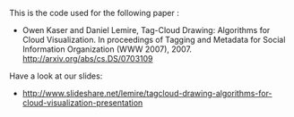 This is the code used for the following paper :

  * Owen Kaser and Daniel Lemire, Tag-Cloud Drawing: Algorithms for Cloud Visualization. In proceedings of Tagging and Metadata for Social Information Organization (WWW 2007), 2007. http://arxiv.org/abs/cs.DS/0703109


Have a look at our slides:
  * http://www.slideshare.net/lemire/tagcloud-drawing-algorithms-for-cloud-visualization-presentation